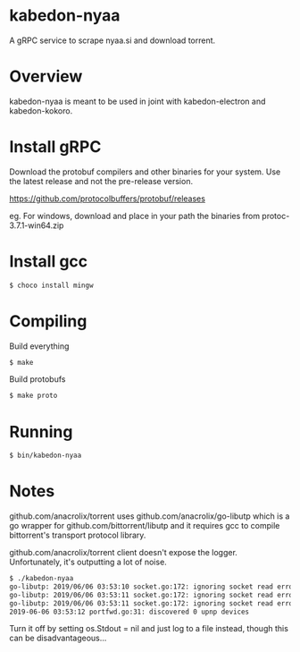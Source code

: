 # kabedon-nyaa
A gRPC service to scrape nyaa.si and download torrent.

# Overview
kabedon-nyaa is meant to be used in joint with kabedon-electron and kabedon-kokoro.

# Install gRPC
Download the protobuf compilers and other binaries for your system. Use the latest release and not the pre-release version.

https://github.com/protocolbuffers/protobuf/releases

eg. For windows, download and place in your path the binaries from protoc-3.7.1-win64.zip 

# Install gcc
```bash
$ choco install mingw
```

# Compiling
Build everything
```bash
$ make
```

Build protobufs
```bash
$ make proto
```

# Running
```bash
$ bin/kabedon-nyaa
```

# Notes
github.com/anacrolix/torrent uses github.com/anacrolix/go-libutp which is a go wrapper for github.com/bittorrent/libutp and it requires gcc to compile bittorrent's transport protocol library.

github.com/anacrolix/torrent client doesn't expose the logger. Unfortunately, it's outputting a lot of noise.
```bash
$ ./kabedon-nyaa
go-libutp: 2019/06/06 03:53:10 socket.go:172: ignoring socket read error: read udp4 0.0.0.0:58865: wsarecvfrom: The connection has been broken due to keep-alive activity detecting a failure while the operation was in progress.
go-libutp: 2019/06/06 03:53:11 socket.go:172: ignoring socket read error: read udp4 0.0.0.0:58865: wsarecvfrom: The connection has been broken due to keep-alive activity detecting a failure while the operation was in progress.
go-libutp: 2019/06/06 03:53:11 socket.go:172: ignoring socket read error: read udp4 0.0.0.0:58865: wsarecvfrom: The connection has been broken due to keep-alive activity detecting a failure while the operation was in progress.
2019-06-06 03:53:12 portfwd.go:31: discovered 0 upnp devices
```
Turn it off by setting os.Stdout = nil and just log to a file instead, though this can be disadvantageous...